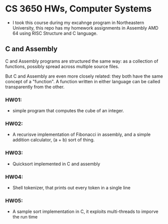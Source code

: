# CS 3650 HWs, Computer Systems

- I took this course during my excahnge program in Northeastern University, this repo has my 
homework assignments in Assembly AMD 64 using RISC Structure and C language.

## C and Assembly

C and Assembly programs are structured the same way: as a collection of
functions, possibly spread across multiple source files.

But C and Assembly are even more closely related: they both have the same
concept of a "function". A function written in either language can be called
transparently from the other.

### HW01:
- simple program that computes the cube of an integer.

### HW02:
- A recurisve implementation of Fibonacci in assembly, and a simple addition calculator, (a + b) sort of thing.

### HW03:
- Quicksort implemented in C and assembly

### HW04:
- Shell tokenizer, that prints out every token in a single line

### HW05:
- A sample sort implementation in C, it exploits multi-threads to imporve the run time

 